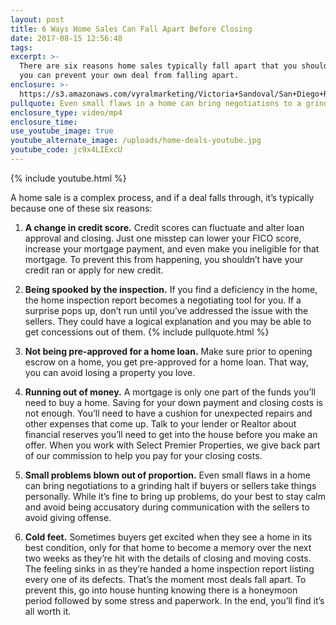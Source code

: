 ```yaml
---
layout: post
title: 6 Ways Home Sales Can Fall Apart Before Closing
date: 2017-08-15 12:56:48
tags:
excerpt: >-
  There are six reasons home sales typically fall apart that you should know so
  you can prevent your own deal from falling apart.
enclosure: >-
  https://s3.amazonaws.com/vyralmarketing/Victoria+Sandoval/San+Diego+Realtor-+6+Ways+Home+Sales+Can+Fall+Apart+Before+Closing.mp4
pullquote: Even small flaws in a home can bring negotiations to a grinding halt.
enclosure_type: video/mp4
enclosure_time:
use_youtube_image: true
youtube_alternate_image: /uploads/home-deals-youtube.jpg
youtube_code: jc9x4LIExcU
---
```



{% include youtube.html %}

A home sale is a complex process, and if a deal falls through, it’s typically because one of these six reasons:

1. **A change in credit score.** Credit scores can fluctuate and alter loan approval and closing. Just one misstep can lower your FICO score, increase your mortgage payment, and even make you ineligible for that mortgage. To prevent this from happening, you shouldn’t have your credit ran or apply for new credit.

2. **Being spooked by the inspection.** If you find a deficiency in the home, the home inspection report becomes a negotiating tool for you. If a surprise pops up, don’t run until you’ve addressed the issue with the sellers. They could have a logical explanation and you may be able to get concessions out of them. {% include pullquote.html %}

3. **Not being pre-approved for a home loan.** Make sure prior to opening escrow on a home, you get pre-approved for a home loan. That way, you can avoid losing a property you love.

4. **Running out of money.** A mortgage is only one part of the funds you’ll need to buy a home. Saving for your down payment and closing costs is not enough. You’ll need to have a cushion for unexpected repairs and other expenses that come up. Talk to your lender or Realtor about financial reserves you’ll need to get into the house before you make an offer. When you work with Select Premier Properties, we give back part of our commission to help you pay for your closing costs.

5. **Small problems blown out of proportion.** Even small flaws in a home can bring negotiations to a grinding halt if buyers or sellers take things personally. While it’s fine to bring up problems, do your best to stay calm and avoid being accusatory during communication with the sellers to avoid giving offense.

6. **Cold feet.** Sometimes buyers get excited when they see a home in its best condition, only for that home to become a memory over the next two weeks as they’re hit with the details of closing and moving costs. The feeling sinks in as they’re handed a home inspection report listing every one of its defects. That’s the moment most deals fall apart. To prevent this, go into house hunting knowing there is a honeymoon period followed by some stress and paperwork. In the end, you’ll find it’s all worth it.